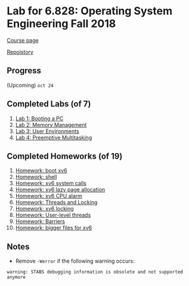 # Lab for 6.828: Operating System Engineering Fall 2018

[Course page](https://pdos.csail.mit.edu/6.828/2018/index.html)

[Repoistory](https://pdos.csail.mit.edu/6.828/2018/jos.git)

## Progress

(Upcoming) `oct 24`

## Completed Labs (of 7)

1. [Lab 1: Booting a PC](https://github.com/jimmy-zx/6.828-lab/tree/lab1)
2. [Lab 2: Memory Management](https://github.com/jimmy-zx/6.828-lab/tree/lab2)
3. [Lab 3: User Environments](https://github.com/jimmy-zx/6.828-lab/tree/lab3)
4. [Lab 4: Preemptive Multitasking](https://github.com/jimmy-zx/6.828-lab/tree/lab4)

## Completed Homeworks (of 19)

1. [Homework: boot xv6](/hw1.txt)
2. [Homework: shell](/hw2.c)
3. [Homework: xv6 system calls](/hw3.md)
4. [Homework: xv6 lazy page allocation](/hw4.md)
5. [Homework: xv6 CPU alarm](/hw5.md)
6. [Homework: Threads and Locking](/hw6.c)
7. [Homework: xv6 locking](/hw7.md)
8. [Homework: User-level threads](/hw8.md)
9. [Homework: Barriers](/hw9.c)
10. [Homework: bigger files for xv6](/hw10.md)

## Notes

- Remove `-Werror` if the following warning occurs:
```
warning: STABS debugging information is obsolete and not supported anymore
```
